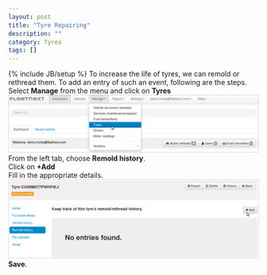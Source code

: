 ```yaml
---
layout: post
title: "Tyre Repairing"
description: ""
category: Tyres
tags: []
---
```

{% include JB/setup %}
To increase the life of tyres, we can remold or rethread them. To add an entry of such an event, following are the steps.
Select **Manage** from the menu and click on **Tyres**  
![Selecting 'tyres'](/assets/images/tb/tyres.png)  
From the left tab, choose **Remold history**.  
Click on **+Add**  
Fill in the appropriate details.  
![Add remold history](/assets/images/tb/tyrerep_01.png)  
**Save**.

